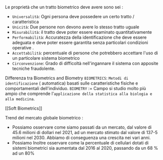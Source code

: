 Le proprietà che un tratto biometrico deve avere sono sei :
- `Universalità`: Ogni persona deve possedere un certo tratto / caratteristica
- `Unicità`: Due persone non devono avere lo stesso tratto uguale
- `Misurabilità`: il tratto deve poter essere esaminato quantitativamente
- `Performabilità`: Accuratezza della identificazione che deve essere adeguata e deve poter essere garantita senza particolari condizioni operative .
- `Accettabilità`: percentuale di persone che potrebbero accettare l'uso di un particolare sistema biometrico
- `Circonvenzione`: Grado di difficoltà nell'ingannare il sistema con apposite tecniche fraudolente.

Differenza tra Biometrics and Biometry
`BIOMETRICS`: `Metodi di identificazione` ( automatica) basati sulle caratteristiche fisiche e comportamentali dell'individuo.
`BIOMETRY` := Campo si studio molto più ampio che comprende l'`applicazione della statistica alla biologia e alla medicina`.

[[Soft Biometrics]]

Trend del mercato globale biometrico :
- Possiamo osservare come siamo passati da un mercato, dal valore di 45.6 milioni di dollari nel 2021, ad un mercato stimato dal valore di 137-5 milioni nel 2030. Abbiamo di conseguenza una crescita nei vari anni.
- Possiamo Inoltre osservare come la percentuale di cellulari dotati di sistemi biometrici sia aumentata dal 2016 al 2020, passando da un 68 % ad un 80%